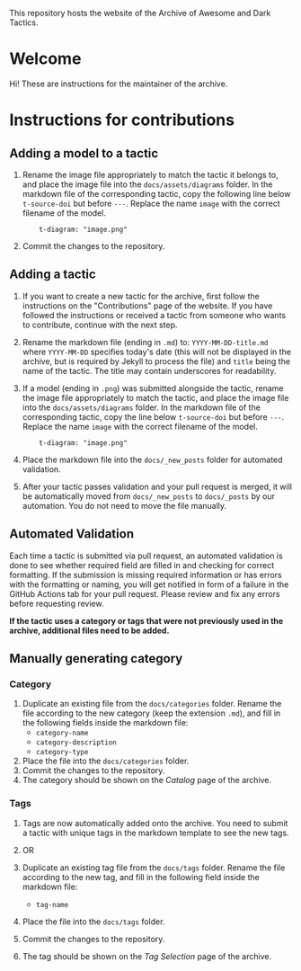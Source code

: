 This repository hosts the website of the Archive of Awesome and Dark Tactics.

# Welcome

Hi! These are instructions for the maintainer of the archive.

# Instructions for contributions

## Adding a model to a tactic

1. Rename the image file appropriately to match the tactic it belongs to, and place the image file into the `docs/assets/diagrams` folder. In the markdown file of the corresponding tactic, copy the following line below `t-source-doi` but before `---`. Replace the name `image` with the correct filename of the model.
    ```
        t-diagram: "image.png"
    ```
1. Commit the changes to the repository.

## Adding a tactic

1. If you want to create a new tactic for the archive, first follow the instructions on the "Contributions" page of the website. If you have followed the instructions or received a tactic from someone who wants to contribute, continue with the next step.
2. Rename the markdown file (ending in `.md`) to: `YYYY-MM-DD-title.md` where `YYYY-MM-DD` specifies today's date (this will not be displayed in the archive, but is required by Jekyll to process the file) and `title` being the name of the tactic. The title may contain underscores for readability.
3. If a model (ending in `.png`) was submitted alongside the tactic, rename the image file appropriately to match the tactic, and place the image file into the `docs/assets/diagrams` folder. In the markdown file of the corresponding tactic, copy the line below `t-source-doi` but before `---`. Replace the name `image` with the correct filename of the model.
    ```
        t-diagram: "image.png"
    ```
4. Place the markdown file into the `docs/_new_posts` folder for automated validation.

5. After your tactic passes validation and your pull request is merged, it will be automatically moved from `docs/_new_posts` to `docs/_posts` by our automation. You do not need to move the file manually.

## Automated Validation
Each time a tactic is submitted via pull request, an automated validation is done to see whether required field are filled in and checking for correct formatting. If the submission is missing required information or has errors with the formatting or naming, you will get notified in form of a failure in the GitHub Actions tab for your pull request.
Please review and fix any errors before requesting review.



**If the tactic uses a category or tags that were not previously used in the archive, additional files need to be added.**

## Manually generating category
### Category

1. Duplicate an existing file from the `docs/categories` folder. Rename the file according to the new category (keep the extension `.md`), and fill in the following fields inside the markdown file:
    * `category-name`
    * `category-description`
    * `category-type`
1. Place the file into the `docs/categories` folder.
1. Commit the changes to the repository.
1. The category should be shown on the *Catalog* page of the archive.

### Tags

1. Tags are now automatically added onto the archive. You need to submit a tactic with unique tags in the markdown template to see the new tags. 

1. OR

1. Duplicate an existing tag file from the `docs/tags` folder. Rename the file according to the new tag, and fill in the following field inside the markdown file:
    * `tag-name`
1. Place the file into the `docs/tags` folder.
1. Commit the changes to the repository.
1. The tag should be shown on the *Tag Selection* page of the archive.
